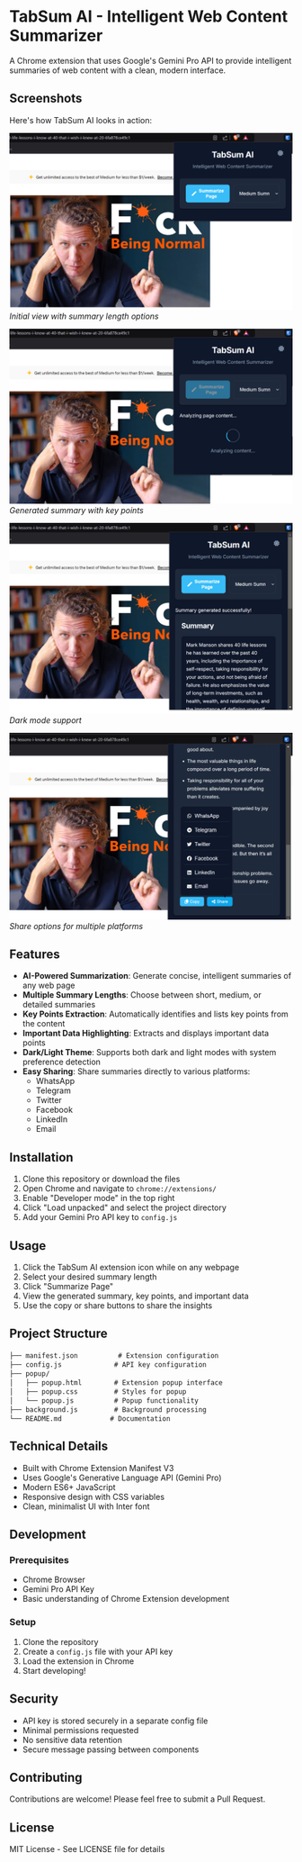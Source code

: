 # TabSum AI - Intelligent Web Content Summarizer

A Chrome extension that uses Google's Gemini Pro API to provide intelligent summaries of web content with a clean, modern interface.

## Screenshots

Here's how TabSum AI looks in action:

![TabSum AI Screenshot 1](img/1.png)
*Initial view with summary length options*

![TabSum AI Screenshot 2](img/2.png)
*Generated summary with key points*

![TabSum AI Screenshot 3](img/3.png)
*Dark mode support*

![TabSum AI Screenshot 4](img/4.png)
*Share options for multiple platforms*

## Features

- **AI-Powered Summarization**: Generate concise, intelligent summaries of any web page
- **Multiple Summary Lengths**: Choose between short, medium, or detailed summaries
- **Key Points Extraction**: Automatically identifies and lists key points from the content
- **Important Data Highlighting**: Extracts and displays important data points
- **Dark/Light Theme**: Supports both dark and light modes with system preference detection
- **Easy Sharing**: Share summaries directly to various platforms:
  - WhatsApp
  - Telegram
  - Twitter
  - Facebook
  - LinkedIn
  - Email

## Installation

1. Clone this repository or download the files
2. Open Chrome and navigate to `chrome://extensions/`
3. Enable "Developer mode" in the top right
4. Click "Load unpacked" and select the project directory
5. Add your Gemini Pro API key to `config.js`

## Usage

1. Click the TabSum AI extension icon while on any webpage
2. Select your desired summary length
3. Click "Summarize Page"
4. View the generated summary, key points, and important data
5. Use the copy or share buttons to share the insights

## Project Structure

```
├── manifest.json          # Extension configuration
├── config.js             # API key configuration
├── popup/
│   ├── popup.html        # Extension popup interface
│   ├── popup.css         # Styles for popup
│   └── popup.js          # Popup functionality
├── background.js         # Background processing
└── README.md            # Documentation
```

## Technical Details

- Built with Chrome Extension Manifest V3
- Uses Google's Generative Language API (Gemini Pro)
- Modern ES6+ JavaScript
- Responsive design with CSS variables
- Clean, minimalist UI with Inter font

## Development

### Prerequisites
- Chrome Browser
- Gemini Pro API Key
- Basic understanding of Chrome Extension development

### Setup
1. Clone the repository
2. Create a `config.js` file with your API key
3. Load the extension in Chrome
4. Start developing!

## Security

- API key is stored securely in a separate config file
- Minimal permissions requested
- No sensitive data retention
- Secure message passing between components

## Contributing

Contributions are welcome! Please feel free to submit a Pull Request.

## License

MIT License - See LICENSE file for details
